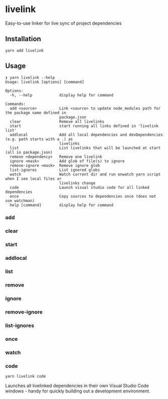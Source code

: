 # livelink

Easy-to-use linker for live sync of project dependencies

## Installation

```
yarn add livelink
```

## Usage

```
❯ yarn livelink --help
Usage: livelink [options] [command]

Options:
  -h, --help            display help for command

Commands:
  add <source>          Link <source> to update node_modules path for the package name defined in
                        package.json
  clear                 Remove all livelinks
  start                 start running all links defined in 'livelink list'
  addlocal              Add all local dependencies and devDependencies (e.g. path starts with a .) as
                        livelinks
  list                  List livelinks that will be launched at start (all in package.json)
  remove <dependency>   Remove one livelink
  ignore <mask>         Add glob of file(s) to ignore
  remove-ignore <mask>  Remove ignore glob
  list-ignores          List ignored globs
  watch                 Watch current dir and run onwatch yarn script when I see local files or
                        livelinks change
  code                  Launch visual studio code for all linked dependencies
  once                  Copy sources to dependencies once (does not use watchman)
  help [command]        display help for command
```

### add

### clear

### start

### addlocal

### list

### remove

### ignore

### remove-ignore

### list-ignores

### once

### watch

### code

```
yarn livelink code
```

Launches all livelinked dependencies in their own Visual Studio Code windows - handy for quickly building out a development environment.
